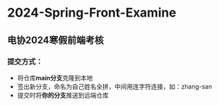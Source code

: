 # 2024-Spring-Front-Examine
## 电协2024寒假前端考核
### 提交方式：
* 将仓库**main分支**克隆到本地
* 签出新分支，命名为自己姓名全拼，中间用连字符连接，如：zhang-san
* 提交时将**你的分支**推送到远端仓库

